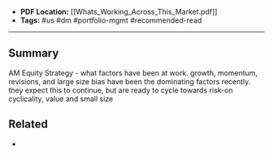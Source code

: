
- **PDF Location:** [[Whats_Working_Across_This_Market.pdf]]
- **Tags:** #us #dm #portfolio-mgmt #recommended-read 

---
## Summary

AM Equity Strategy - what factors have been at work. growth, momentum, revisions, and large size bias have been the dominating factors recently. they expect this to continue, but are ready to cycle towards risk-on cyclicality, value and small size
## Related
- 


